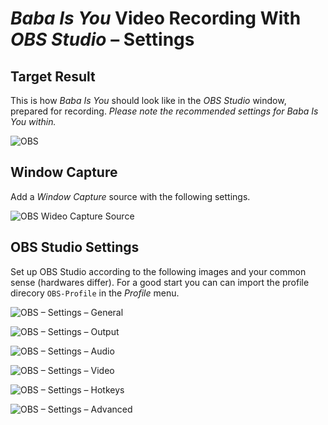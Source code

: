 ﻿*Baba Is You* Video Recording With *OBS Studio* – Settings
==========================================================

## Target Result

This is how *Baba Is You* should look like in the *OBS Studio* window, prepared for recording.
*Please note the recommended settings for *Baba Is You* within.*

![OBS](https://raw.githubusercontent.com/SzieberthAdam/baba-is-you-solutions/master/autobaba/OBS/OBS.png)

## Window Capture

Add a *Window Capture* source with the following settings.

![OBS Wideo Capture Source](https://raw.githubusercontent.com/SzieberthAdam/baba-is-you-solutions/master/autobaba/OBS/OBS-WindowCapture.png)

## OBS Studio Settings

Set up OBS Studio according to the following images and your common sense (hardwares differ).
For a good start you can can import the profile direcory `OBS-Profile` in the *Profile* menu.

![OBS – Settings – General](https://raw.githubusercontent.com/SzieberthAdam/baba-is-you-solutions/master/autobaba/OBS/OBS-Settings-General.png)

![OBS – Settings – Output](https://raw.githubusercontent.com/SzieberthAdam/baba-is-you-solutions/master/autobaba/OBS/OBS-Settings-Output.png)

![OBS – Settings – Audio](https://raw.githubusercontent.com/SzieberthAdam/baba-is-you-solutions/master/autobaba/OBS/OBS-Settings-Audio.png)

![OBS – Settings – Video](https://raw.githubusercontent.com/SzieberthAdam/baba-is-you-solutions/master/autobaba/OBS/OBS-Settings-Video.png)

![OBS – Settings – Hotkeys](https://raw.githubusercontent.com/SzieberthAdam/baba-is-you-solutions/master/autobaba/OBS/OBS-Settings-Hotkeys.png)

![OBS – Settings – Advanced](https://raw.githubusercontent.com/SzieberthAdam/baba-is-you-solutions/master/autobaba/OBS/OBS-Settings-Advanced.png)
